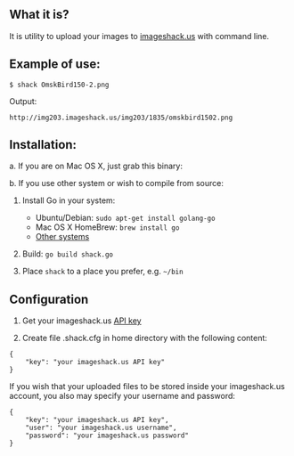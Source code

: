 What it is?
-----------
It is utility to upload your images to [imageshack.us](http://imageshack.us) with command line.

Example of use:
-----------
```
$ shack OmskBird150-2.png
```
Output:
```
http://img203.imageshack.us/img203/1835/omskbird1502.png
```

Installation:
-------------

a. If you are on Mac OS X, just grab this binary: [](https://github.com/downloads/ivanzoid/shack/shack-bin-0.1.zip)

b. If you use other system or wish to compile from source:

1. Install Go in your system:

   * Ubuntu/Debian: `sudo apt-get install golang-go`
   * Mac OS X HomeBrew: `brew install go`
   * [Other systems](http://golang.org/doc/install)

2. Build:
   `go build shack.go`

3. Place `shack` to a place you prefer, e.g. `~/bin`


Configuration
-------------

1. Get your imageshack.us [API key](http://stream.imageshack.us/api/)

2. Create file .shack.cfg in home directory with the following content:
```
{
	"key": "your imageshack.us API key"
}
```

If you wish that your uploaded files to be stored inside your imageshack.us account, you also may specify your username and password:
```
{
	"key": "your imageshack.us API key",
	"user": "your imageshack.us username",
	"password": "your imageshack.us password"
}
```

